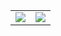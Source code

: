 <table>
  <tr >
    <td><img src=https://u.9111s.ru/uploads/202208/28/7fe5685b70bfa149d3e9505959b18b3a.jpg></td>
    <td align="left"><img src=https://saucelabs.com/buildstatus/grunt-sauce/></td>
  </tr>
 
